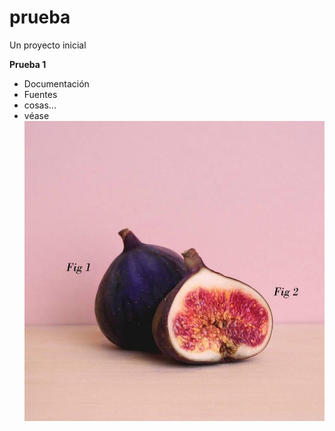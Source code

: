 # prueba
Un proyecto inicial

**Prueba 1**

- Documentación
- Fuentes
- cosas...
- véase ![las figuras](https://github.com/jgzapata/prueba/blob/imagen/DWtf_PuU8AAHQpi.jpg "Como puede verse")
